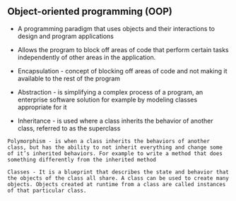 ## Object-oriented programming (OOP)

  - A programming paradigm that uses objects and their interactions to design and program applications

  - Allows the program to block off areas of code that perform certain tasks independently of other areas in the application.

  - Encapsulation - concept of blocking off areas of code and not making it available to the rest of the program

  - Abstraction - is simplifying a complex process of a program, an enterprise software solution for example by modeling classes appropriate for it

  - Inheritance - is used where a class inherits the behavior of another class, referred to as the superclass
```
Polymorphism - is when a class inherits the behaviors of another class, but has the ability to not inherit everything and change some of it’s inherited behaviors. For example to write a method that does something differently from the inherited method
```
```
Classes - It is a blueprint that describes the state and behavior that the objects of the class all share. A class can be used to create many objects. Objects created at runtime from a class are called instances of that particular class.
```
